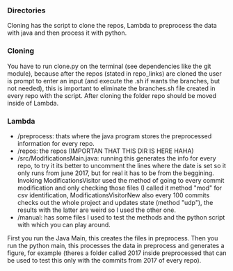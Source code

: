 ### Directories

Cloning has the script to clone the repos, Lambda to preprocess the data with java and then process it with python.

### Cloning

You have to run clone.py on the terminal (see dependencies like the git module), because after the repos (stated in repo_links) are cloned the user is prompt to enter an input (and execute the .sh if wants the branches, but not needed), this is important to eliminate the branches.sh file created in every repo with the script. After cloning the folder repo should be moved inside of Lambda. 

### Lambda

- /preprocess: thats where the java program stores the preprocessed information for every repo.
- /repos: the repos (IMPORTAN THAT THIS DIR IS HERE HAHA)
- /src/ModificationsMain.java: running this generates the info for every repo, to try it its better to uncomment the lines where the date is set so it only runs from june 2017, but for real it has to be from the beggining. Invoking ModificationsVisitor used the method of going to every commit modification and only checking those files (I called it method "mod" for csv identification, ModificationsVisitorNew also every 100 commits checks out the whole project and updates state (method "udp"), the results with the latter are weird so I used the other one. 
- /manual: has some files I used to test the methods and the python script with which you can play around. 

First you run the Java Main, this creates the files in preprocess. Then you run the python main, this processes the data in preprocess and generates a figure, for example (theres a folder called 2017 inside preprocessed that can be used to test this only with the commits from 2017 of every repo).

